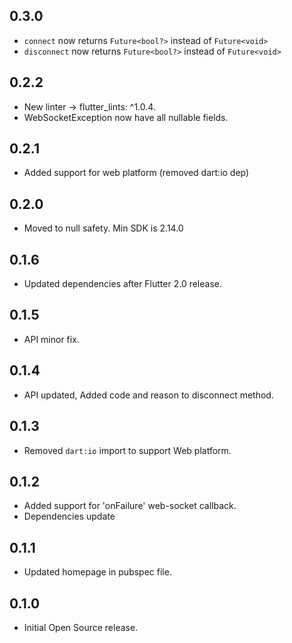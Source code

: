 ## 0.3.0

* `connect` now returns `Future<bool?>` instead of `Future<void>`
* `disconnect` now returns `Future<bool?>` instead of `Future<void>`

## 0.2.2

* New linter -> flutter_lints: ^1.0.4. 
* WebSocketException now have all nullable fields.

## 0.2.1

* Added support for web platform (removed dart:io dep)

## 0.2.0

* Moved to null safety. Min SDK is 2.14.0

## 0.1.6

* Updated dependencies after Flutter 2.0 release.

## 0.1.5

* API minor fix.

## 0.1.4

* API updated, Added code and reason to disconnect method.

## 0.1.3

* Removed `dart:io` import to support Web platform.

## 0.1.2

* Added support for 'onFailure' web-socket callback.
* Dependencies update

## 0.1.1

* Updated homepage in pubspec file.

## 0.1.0

* Initial Open Source release.
